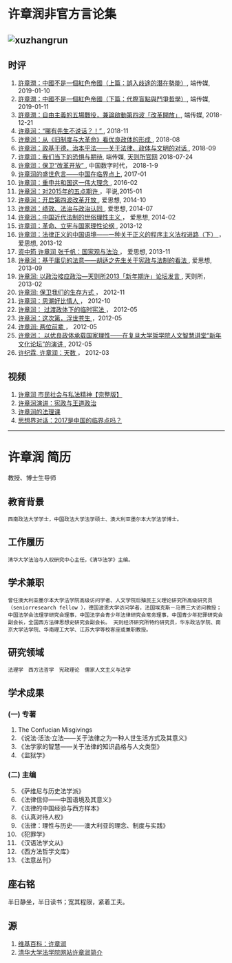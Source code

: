 # 许章润非官方言论集
![xuzhangrun](https://i.imgur.com/ooPvQj3.jpg)
---
## 时评
1. [許章潤：中國不是一個紅色帝國（上篇：誤入歧途的潛在勢能）](https://theinitium.com/article/20190110-opinion-xuzhangrun-china-red-empire-1/), 端传媒, 2019-01-10
2. [許章潤：中國不是一個紅色帝國（下篇：代際盲點與鬥爭哲學）](https://theinitium.com/article/20190111-opinion-xuzhangrun-china-red-empire-2/), 端传媒, 2019-01-11
4. [許章潤：自由主義的五場戰役，兼論啟動第四波「改革開放」](https://theinitium.com/article/20181221-opinion-xuzhangrun-five-wars-liberalism/), 端传媒, 2018-12-21
8. [许章润：“哪有先生不说话？！” ](https://chinadigitaltimes.net/chinese/2018/11/%E8%AE%B8%E7%AB%A0%E6%B6%A6%EF%BC%9A%E5%93%AA%E6%9C%89%E5%85%88%E7%94%9F%E4%B8%8D%E8%AF%B4%E8%AF%9D%EF%BC%9F%EF%BC%81/), 2018-11
9. [许章润：从《旧制度与大革命》看优良政体的形成 ](https://chinadigitaltimes.net/chinese/2018/08/%E8%AE%B8%E7%AB%A0%E6%B6%A6%EF%BC%9A%E4%BB%8E%E3%80%8A%E6%97%A7%E5%88%B6%E5%BA%A6%E4%B8%8E%E5%A4%A7%E9%9D%A9%E5%91%BD%E3%80%8B%E7%9C%8B%E4%BC%98%E8%89%AF%E6%94%BF%E4%BD%93%E7%9A%84%E5%BD%A2%E6%88%90/), 2018-08
11. [许章润：政基于德，治本乎法——关于法律、政体与文明的对话 ](https://chinadigitaltimes.net/chinese/2018/09/%E8%AE%B8%E7%AB%A0%E6%B6%A6%EF%BC%9A%E6%94%BF%E5%9F%BA%E4%BA%8E%E5%BE%B7%EF%BC%8C%E6%B2%BB%E6%9C%AC%E4%B9%8E%E6%B3%95-%E5%85%B3%E4%BA%8E%E6%B3%95%E5%BE%8B%E3%80%81%E6%94%BF%E4%BD%93/), 2018-09
3. [许章润：我们当下的恐惧与期待](https://theinitium.com/article/20180724-opinion-xuzhangrun-fear-hope/), 端传媒, [天则所官网](http://unirule.cloud/index.php?c=article&id=4625) 2018-07-24
5. [许章润：保卫“改革开放” ](https://chinadigitaltimes.net/chinese/2018/02/%E8%AE%B8%E7%AB%A0%E6%B6%A6%EF%BC%9A%E4%BF%9D%E5%8D%AB%E6%94%B9%E9%9D%A9%E5%BC%80%E6%94%BE/), 中国数字时代， 2018-1-9
7. [许章润的盛世危言——中国在临界点上](https://chinadigitaltimes.net/chinese/2017/01/%E6%B3%95%E8%A1%8C%E9%9B%86%E5%BD%95%EF%BD%9C%E8%AE%B8%E7%AB%A0%E6%B6%A6%E7%9A%84%E7%9B%9B%E4%B8%96%E5%8D%B1%E8%A8%80-%E4%B8%AD%E5%9B%BD%E5%9C%A8%E4%B8%B4%E7%95%8C%E7%82%B9%E4%B8%8A/), 2017-01
6. [许章润：重申共和国这一伟大理念 ](https://chinadigitaltimes.net/chinese/2016/02/%E8%AE%B8%E7%AB%A0%E6%B6%A6%EF%BC%9A%E9%87%8D%E7%94%B3%E5%85%B1%E5%92%8C%E5%9B%BD%E8%BF%99%E4%B8%80%E4%BC%9F%E5%A4%A7%E7%90%86%E5%BF%B5/), 2016-02
20. [许章润：对2015年的五点期许  ](https://chinadigitaltimes.net/chinese/2015/01/%E5%B9%B3%E8%AF%B4%EF%BD%9C%E8%AE%B8%E7%AB%A0%E6%B6%A6%EF%BC%9A%E5%AF%B92015%E5%B9%B4%E7%9A%84%E4%BA%94%E7%82%B9%E6%9C%9F%E8%AE%B8/)，平说,2015-01
25. [许章润：开启第四波改革开放 ](https://chinadigitaltimes.net/chinese/2014/10/%E7%88%B1%E6%80%9D%E6%83%B3-%E8%AE%B8%E7%AB%A0%E6%B6%A6%EF%BC%9A%E5%BC%80%E5%90%AF%E7%AC%AC%E5%9B%9B%E6%B3%A2%E6%94%B9%E9%9D%A9%E5%BC%80%E6%94%BE/),  爱思想, 2014-10
23. [许章润：绩效、法治与政治认同 ](https://chinadigitaltimes.net/chinese/2014/07/%E7%88%B1%E6%80%9D%E6%83%B3-%E8%AE%B8%E7%AB%A0%E6%B6%A6%EF%BC%9A%E7%BB%A9%E6%95%88%E3%80%81%E6%B3%95%E6%B2%BB%E4%B8%8E%E6%94%BF%E6%B2%BB%E8%AE%A4%E5%90%8C/),  爱思想, 2014-07
15. [许章润：中国近代法制的世俗理性主义 ](https://chinadigitaltimes.net/chinese/2014/02/%E7%88%B1%E6%80%9D%E6%83%B3-%E8%AE%B8%E7%AB%A0%E6%B6%A6%EF%BC%9A%E4%B8%AD%E5%9B%BD%E8%BF%91%E4%BB%A3%E6%B3%95%E5%88%B6%E7%9A%84%E4%B8%96%E4%BF%97%E7%90%86%E6%80%A7%E4%B8%BB%E4%B9%89/)， 爱思想, 2014-02
10. [许章润：革命、立宪与国家理性论纲 ](https://chinadigitaltimes.net/chinese/2013/12/%E7%88%B1%E6%80%9D%E6%83%B3-%E8%AE%B8%E7%AB%A0%E6%B6%A6%EF%BC%9A%E9%9D%A9%E5%91%BD%E3%80%81%E7%AB%8B%E5%AE%AA%E4%B8%8E%E5%9B%BD%E5%AE%B6%E7%90%86%E6%80%A7%E8%AE%BA%E7%BA%B2/), 2013-12
12. [许章润：​法律正义的中国语境——一种关于正义的程序主义法权进路（下） ](https://chinadigitaltimes.net/chinese/2013/12/%E7%88%B1%E6%80%9D%E6%83%B3-%E8%AE%B8%E7%AB%A0%E6%B6%A6%EF%BC%9A%E6%B3%95%E5%BE%8B%E6%AD%A3%E4%B9%89%E7%9A%84%E4%B8%AD%E5%9B%BD%E8%AF%AD%E5%A2%83-%E4%B8%80%E7%A7%8D%E5%85%B3/)， 爱思想, 2013-12
13. [资中筠 许章润 张千帆：国家观与法治 ](https://chinadigitaltimes.net/chinese/2013/11/%E7%88%B1%E6%80%9D%E6%83%B3%EF%BD%9C%E8%B5%84%E4%B8%AD%E7%AD%A0-%E8%AE%B8%E7%AB%A0%E6%B6%A6-%E5%BC%A0%E5%8D%83%E5%B8%86%EF%BC%9A%E5%9B%BD%E5%AE%B6%E8%A7%82%E4%B8%8E%E6%B3%95%E6%B2%BB/)， 爱思想, 2013-11
22. [许章润：基于庸见的法意——胡适之先生关于宪政与法制的看法 ](https://chinadigitaltimes.net/chinese/2013/09/%E7%88%B1%E6%80%9D%E6%83%B3-%E8%AE%B8%E7%AB%A0%E6%B6%A6%EF%BC%9A%E5%9F%BA%E4%BA%8E%E5%BA%B8%E8%A7%81%E7%9A%84%E6%B3%95%E6%84%8F-%E8%83%A1%E9%80%82%E4%B9%8B%E5%85%88%E7%94%9F/),  爱思想, 2013-09
24. [许章润: 以政治接应政治—天则所2013「新年期许」论坛发言 ](https://chinadigitaltimes.net/chinese/2013/02/%E8%AE%B8%E7%AB%A0%E6%B6%A6-%E4%BB%A5%E6%94%BF%E6%B2%BB%E6%8E%A5%E5%BA%94%E6%94%BF%E6%B2%BB-2013%E5%B9%B4%E5%85%83%E6%9C%8810%E6%97%A5%EF%BC%8C%E5%A4%A9%E5%88%99%E6%89%802013/), 天则所，2013-02
18. [许章润: 保卫我们的生存方式 ](https://chinadigitaltimes.net/chinese/2012/11/%E8%AE%B8%E7%AB%A0%E6%B6%A6-%E4%BF%9D%E5%8D%AB%E6%88%91%E4%BB%AC%E7%9A%84%E7%94%9F%E5%AD%98%E6%96%B9%E5%BC%8F/)， 2012-11
19. [许章润：思潮好比情人 ](https://chinadigitaltimes.net/chinese/2012/10/%E8%AE%B8%E7%AB%A0%E6%B6%A6%EF%BC%9A%E6%80%9D%E6%BD%AE%E5%A5%BD%E6%AF%94%E6%83%85%E4%BA%BA/)， 2012-10
14. [许章润： 过渡政体下的临时宪法 ](https://chinadigitaltimes.net/chinese/2012/05/%E8%AE%B8%E7%AB%A0%E6%B6%A6-%E8%BF%87%E6%B8%A1%E6%94%BF%E4%BD%93%E4%B8%8B%E7%9A%84%E4%B8%B4%E6%97%B6%E5%AE%AA%E6%B3%95/)， 2012-05
17. [许章润：这次第，浮世苍生 ](https://chinadigitaltimes.net/chinese/2012/05/%E8%AE%B8%E7%AB%A0%E6%B6%A6-%E8%BF%99%E6%AC%A1%E7%AC%AC%EF%BC%8C%E6%B5%AE%E4%B8%96%E8%8B%8D%E7%94%9F/)，2012-05
21. [许章润: 两位前辈 ](https://chinadigitaltimes.net/chinese/2012/05/%E8%AE%B8%E7%AB%A0%E6%B6%A6-%E4%B8%A4%E4%BD%8D%E5%89%8D%E8%BE%88/)， 2012-05
26. [许章润： 以优良政体承载国家理性——在复旦大学哲学院人文智慧讲堂“新年文化论坛”的演讲 ](https://chinadigitaltimes.net/chinese/2012/05/%E8%AE%B8%E7%AB%A0%E6%B6%A6-%E4%BB%A5%E4%BC%98%E8%89%AF%E6%94%BF%E4%BD%93%E6%89%BF%E8%BD%BD%E5%9B%BD%E5%AE%B6%E7%90%86%E6%80%A7-%E5%9C%A8%E5%A4%8D%E6%97%A6%E5%A4%A7%E5%AD%A6/), 2012-05
16. [许纪霖, 许章润：天数 ](https://chinadigitaltimes.net/chinese/2012/03/%E8%AE%B8%E7%BA%AA%E9%9C%96-%E8%AE%B8%E7%AB%A0%E6%B6%A6%EF%BC%9A%E5%A4%A9%E6%95%B0/)， 2012-03

## 视频
1. [许章润 市民社会与私法精神【完整版】](https://www.youtube.com/watch?v=P-ROb1H31V4)
2. [许章润演讲：宪政与王道政治](https://www.youtube.com/watch?v=MuNbyDesQ8M)
3. [许章润的法理课](https://www.youtube.com/watch?v=KQwDrlkEb48)
4. [思想界对话：2017是中国的临界点吗？](https://www.youtube.com/watch?v=bwSkb0ywpGs)

---
# 许章润 简历
教授、博士生导师
## 教育背景
    西南政法大学学士，中国政法大学法学硕士、澳大利亚墨尔本大学法学博士。

## 工作履历
    清华大学法治与人权研究中心主任，《清华法学》主编。

## 学术兼职
    曾任澳大利亚墨尔本大学法学院高级访问学者、人文学院后殖民主义理论研究所高级研究员（seniorresearch fellow ），德国波恩大学访问学者，法国埃克斯－马赛三大访问教授； 中国法学会法理学研究会理事，中国法学会青少年法律研究会常务理事，中国青少年犯罪研究会副会长，全国西方法律思想史研究会副会长。 天则经济研究所特约研究员，华东政法学院、南京大学法学院、华南理工大学、江苏大学等校客座或兼职教授。
## 研究领域
    法理学　西方法哲学　宪政理论　儒家人文主义与法学
## 学术成果
### (一) 专著
1. The Confucian Misgivings
2. 《说法·活法·立法——关于法律之为一种人世生活方式及其意义》
3. 《法学家的智慧——关于法律的知识品格与人文类型》
4. 《监狱学》 

### (二) 主编
5. 《萨维尼与历史法学派》
6. 《法律信仰——中国语境及其意义》
7. 《法律的中国经验与西方样本》
8. 《认真对待人权》
9. 《法律：理性与历史——澳大利亚的理念、制度与实践》
10. 《犯罪学》
11. 《汉语法学文从》
12. 《西方法哲学文库》
13. 《法意丛刊》
 
## 座右铭 
半日静坐，半日读书；宽其程限，紧着工夫。

## 源
1. [维基百科：许章润](https://zh.wikipedia.org/zh-hans/%E8%AE%B8%E7%AB%A0%E6%B6%A6)
2. [清华大学法学院网站许章润简介](http://www.tsinghua.edu.cn/publish/law/3563/2010/20101220194652775652930/20101220194652775652930_.html)